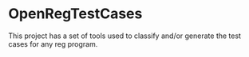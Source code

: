 OpenRegTestCases
================

This project has a set of tools used to classify and/or generate the test cases for any reg program.
